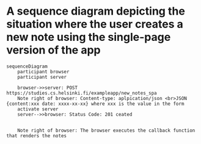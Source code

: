 # A sequence diagram depicting the situation where the user creates a new note using the single-page version of the app

```mermaid
sequenceDiagram
    participant browser
    participant server

    browser->>server: POST https://studies.cs.helsinki.fi/exampleapp/new_notes_spa
    Note right of browser: Content-type: aplpication/json <br>JSON {content:xxx date: xxxx-xx-xx} where xxx is the value in the form
    activate server
    server-->>browser: Status Code: 201 ceated


    Note right of browser: The browser executes the callback function that renders the notes
    
```